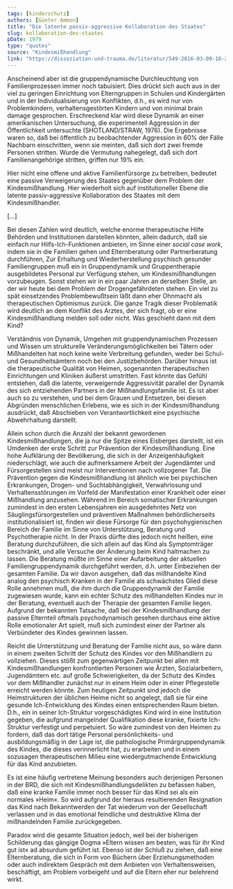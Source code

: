```yaml
---
tags: [kinderschutz]
authors: [Günter Ammon]
title: "Die latente passiv-aggressive Kollaboration des Staates"
slug: kollaboration-des-staates
pDate: 1979
type: "quotes"
source: "Kindesmißhandlung"
link: "https://dissoziation-und-trauma.de/literatur/549-2016-03-09-16-21-16"
---
```


Anscheinend aber ist die gruppendynamische Durchleuchtung von Familienprozessen immer noch tabuisiert. Dies drückt sich auch aus in der viel zu geringen Einrichtung von Elterngruppen in Schulen und Kindergärten und in der Individualisierung von Konflikten, d.h., es wird nur von Problemkindern, verhaltensgestörten Kindern und von minimal brain damage gesprochen. Erschreckend klar wird diese Dynamik an einer amerikanischen Untersuchung, die experimentell Aggression in der Öffentlichkeit untersuchte (SHOTLAND/STRAW, 1976). Die Ergebnisse waren so, daß bei öffentlich zu beobachtender Aggression in 60% der Fälle Nachbarn einschritten, wenn sie meinten, daß sich dort zwei fremde Personen stritten. Wurde die Vermutung nahegelegt, daß sich dort Familienangehörige stritten, griffen nur 19% ein.

Hier nicht eine offene und aktive Familienfürsorge zu betreiben, bedeutet eine passive Verweigerung des Staates gegenüber dem Problem der Kindesmißhandlung. Hier wiederholt sich auf institutioneller Ebene die latente passiv-aggressive Kollaboration des Staates mit dem Kindesmißhandler.

[…]

Bei diesen Zahlen wird deutlich, welche enorme therapeutische Hilfe Behörden und Institutionen darstellen könnten, allein dadurch, daß sie einfach nur Hilfs-Ich-Funktionen anbieten, im Sinne einer *social case work*, indem sie in die Familien gehen und Elternberatung oder Partnerberatung durchführen, Zur Erhaltung und Wiederherstellung psychisch gesunder Familiengruppen muß ein in Gruppendynamik und Gruppentherapie ausgebildetes Personal zur Verfügung stehen, um Kindesmißhandlungen vorzubeugen. Sonst stehen wir in ein paar Jahren an derselben Stelle, an der wir heute bei dem Problem der Drogengefährdeten stehen. Ein viel zu spät einsetzendes Problembewußtsein läßt dann eher Ohnmacht als therapeutischen Optimismus zurück.
Die ganze Tragik dieser Problematik wird deutlich an dem Konflikt des Arztes, der sich fragt, ob er eine Kindesmißhandlung melden soll oder nicht. Was geschieht dann mit dem Kind?

Verständnis von Dynamik, Umgehen mit gruppendynamischen Prozessen und Wissen um strukturelle Veränderungsmöglichkeiten bei Tätern oder Mißhandelten hat noch keine weite Verbreitung gefunden, weder bei Schul- und Gesundheitsämtern noch bei den Justizbehörden. Darüber hinaus ist die therapeutische Qualität von Heimen, sogenannten therapeutischen Einrichtungen und Kliniken äußerst umstritten. Fast könnte das Gefühl entstehen, daß die latente, verweigernde Aggressivität parallel der Dynamik des sich entziehenden Partners in der Mißhandlungsfamilie ist. Es ist aber auch so zu verstehen, und bei dem Grauen und Entsetzen, bei diesen Abgründen menschlichen Erlebens, wie es sich in der Kindesmißhandlung ausdrückt, daß Abschieben von Verantwortlichkeit eine psychische Abwehrhaltung darstellt.

Allein schon durch die Anzahl der bekannt gewordenen Kindesmißhandlungen, die ja nur die Spitze eines Eisberges darstellt, ist ein Umdenken der erste Schritt zur Prävention der Kindesmißhandlung. Eine hohe Aufklärung der Bevölkerung, die sich in der Anzeigenhäufigkeit niederschlägt, wie auch die aufmerksamere Arbeit der Jugendämter und Fürsorgestellen sind meist nur Interventionen nach vollzogener Tat. Die Prävention gegen die Kindesmißhandlung ist ähnlich wie bei psychischen Erkrankungen, Drogen- und Suchtabhängigkeit, Verwahrlosung und Verhaltensstörungen im Vorfeld der Manifestation einer Krankheit oder einer Mißhandlung anzusehen. Während im Bereich somatischer Erkrankungen zumindest in den ersten Lebensjahren ein ausgedehntes Netz von Säuglingsfürsorgestellen und präventiven Maßnahmen behördlicherseits institutionalisiert ist, finden wir diese Fürsorge für den psychohygienischen Bereich der Familie im Sinne von Unterstützung, Beratung und Psychotherapie nicht. In der Praxis dürfte dies jedoch nicht heißen, eine Beratung durchzuführen, die sich allein auf das Kind als Symptomträger beschränkt, und alle Versuche der Änderung beim Kind haltmachen zu lassen. Die Beratung müßte im Sinne einer Aufarbeitung der aktuellen Familiengruppendynamik durchgeführt werden, d.h. unter Einbeziehen der gesamten Familie. Da wir davon ausgehen, daß das mißhandelte Kind analog den psychisch Kranken in der Familie als schwächstes Glied diese Rolle annehmen muß, die ihm durch die Gruppendynamik der Familie zugewiesen wurde, kann ein echter Schutz des mißhandelten Kindes nur in der Beratung, eventuell auch der Therapie der gesamten Familie liegen. Aufgrund der bekannten Tatsache, daß bei der Kindesmißhandlung der passive Elternteil oftmals psychodynamisch gesehen durchaus eine aktive Rolle emotionaler Art spielt, muß sich zumindest einer der Partner als Verbündeter des Kindes gewinnen lassen.

Reicht die Unterstützung und Beratung der Familie nicht aus, so wäre dann in einem zweiten Schritt der Schutz des Kindes vor den Mißhandlern zu vollziehen. Dieses stößt zum gegenwärtigen Zeitpunkt bei allen mit Kindesmißhandlungen konfrontierten Personen wie Ärzten, Sozialarbeitern, Jugendämtern etc. auf große Schwierigkeiten, da der Schutz des Kindes vor dem Mißhandler zunächst nur in einem Heim oder in einer Pflegestelle erreicht werden könnte. Zum heutigen Zeitpunkt sind jedoch die Heimstrukturen der üblichen Heime nicht so angelegt, daß sie für eine gesunde Ich-Entwicklung des Kindes einen entsprechenden Raum bieten. D.h., ein in seiner Ich-Struktur vorgeschädigtes Kind wird in eine Institution gegeben, die aufgrund mangelnder Qualifikation diese kranke, fixierte Ich-Struktur verfestigt und perpetuiert. So wäre zumindest von den Heimen zu fordern, daß das dort tätige Personal persönlichkeits- und ausbildungsmäßig in der Lage ist, die pathologische Primärgruppendynamik des Kindes, die dieses verinnerlicht hat, zu erarbeiten und in einem sozusagen therapeutischen Milieu eine wiedergutmachende Entwicklung für das Kind anzubieten.

Es ist eine häufig vertretene Meinung besonders auch derjenigen Personen in der BRD, die sich mit Kindesmißhandlungsdelikten zu befassen haben, daß eine kranke Familie immer noch besser für das Kind sei als ein normales »Heim«. So wird aufgrund der hieraus resultierenden Resignation das Kind nach Bekanntwerden der Tat wiederum von der Gesellschaft verlassen und in das emotional feindliche und destruktive Klima der mißhandelnden Familie zurückgegeben.

Paradox wird die gesamte Situation jedoch, weil bei der bisherigen Schilderung das gängige Dogma »Eltern wissen am besten, was für ihr Kind gut ist« ad absurdum geführt ist. Ebenso ist der Schluß zu ziehen, daß eine Elternberatung, die sich in Form von Büchern über Erziehungsmethoden oder auch indirektem Gespräch mit dem Anbieten von Verhaltensweisen, beschäftigt, am Problem vorbeigeht und auf die Eltern eher nur belehrend wirkt.